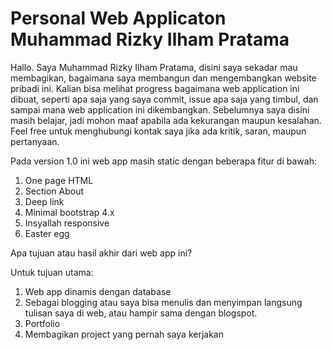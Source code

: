 # Personal Web Applicaton Muhammad Rizky Ilham Pratama

Hallo. Saya Muhammad Rizky Ilham Pratama, disini saya sekadar mau membagikan, bagaimana saya membangun dan mengembangkan website pribadi ini. Kalian bisa melihat progress bagaimana web application ini dibuat, seperti apa saja yang saya commit, issue apa saja yang timbul, dan sampai mana web application ini dikembangkan. Sebelumnya saya disini masih belajar, jadi mohon maaf apabila ada kekurangan maupun kesalahan. Feel free untuk menghubungi kontak saya jika ada kritik, saran, maupun pertanyaan.

Pada version 1.0 ini web app masih static dengan beberapa fitur di bawah:
1. One page HTML
2. Section About
3. Deep link
4. Minimal bootstrap 4.x
5. Insyallah responsive
6. Easter egg

Apa tujuan atau hasil akhir dari web app ini?

Untuk tujuan utama:
1. Web app dinamis dengan database
2. Sebagai blogging atau saya bisa menulis dan menyimpan langsung tulisan saya di web, atau hampir sama dengan blogspot.
3. Portfolio
4. Membagikan project yang pernah saya kerjakan
